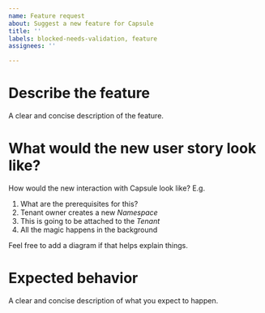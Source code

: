 ```yaml
---
name: Feature request
about: Suggest a new feature for Capsule
title: ''
labels: blocked-needs-validation, feature
assignees: ''

---
```


<!--
Yay, it look you're enjoying Capsule and, first, thanks for that!

We're trying to build a community drive Open Source project, so don't
hesitate proposing your enhancement ideas: keep in mind, since we would like
to keep it as agnostic as possible, to motivate all your assumptions.

-->

# Describe the feature

A clear and concise description of the feature.

# What would the new user story look like?

How would the new interaction with Capsule look like? E.g.

1. What are the prerequisites for this?
2. Tenant owner creates a new _Namespace_
3. This is going to be attached to the _Tenant_
4. All the magic happens in the background

Feel free to add a diagram if that helps explain things.

# Expected behavior
A clear and concise description of what you expect to happen.